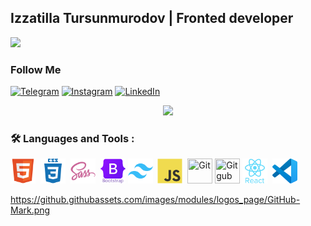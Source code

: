 ## Izzatilla Tursunmurodov | Fronted developer

![](https://readme-typing-svg.herokuapp.com?font=Montserrat&color=coral&lines=I'm+a+Frontend+Developer;I'm+a+React+JS+Developer)

### Follow Me

[![Telegram](https://img.shields.io/badge/-Telegram-082032?style=for-the-badge&logo=Telegram&logoColor=#26A5E4)](https://t.me/zzatilla001)
[![Instagram](https://img.shields.io/badge/-Instagram-082032?style=for-the-badge&logo=Instagram&logoColor=#E4405F)](https://www.instagram.com/izzatilla001_)
[![LinkedIn](https://img.shields.io/badge/-LinkedIn-082032?style=for-the-badge&logo=LinkedIn&logoColor=0A66C2)](https://www.linkedin.com)

<div id="header" align="center">
  <img src="https://media.giphy.com/media/M9gbBd9nbDrOTu1Mqx/giphy.gif" width="50"/>
</div>


### :hammer_and_wrench: Languages and Tools :

<div>
  <img src="https://github.com/devicons/devicon/blob/master/icons/html5/html5-original.svg" title="HTML5" alt="HTML" width="40" height="40"/>&nbsp;
  <img src="https://github.com/devicons/devicon/blob/master/icons/css3/css3-plain-wordmark.svg"  title="CSS3" alt="CSS" width="40" height="40"/>&nbsp;
  <img src="https://github.com/devicons/devicon/blob/master/icons/sass/sass-original.svg" title="Sass" alt="Sass" width="40" height="40"/>&nbsp;
  <img src="https://github.com/devicons/devicon/blob/master/icons/bootstrap/bootstrap-original-wordmark.svg" title="bootstrap" **alt="bootstrap" width="40" height="40"/>
  <img src="https://github.com/devicons/devicon/blob/master/icons/tailwindcss/tailwindcss-plain.svg" title="tailwindcss" alt="tailwindcss" width="40" height="40"/>&nbsp;
  <img src="https://github.com/devicons/devicon/blob/master/icons/javascript/javascript-original.svg" title="JavaScript" alt="JavaScript" width="40" height="40"/>&nbsp;
  <img src="https://www.svgrepo.com/show/452210/git.svg" title="Git" **alt="Git" width="40" height="40"/>
  <img src="https://www.svgrepo.com/show/512317/github-142.svg" title="Gitgub" **alt="Githib" width="40" height="40"/>
  <img src="https://github.com/devicons/devicon/blob/master/icons/react/react-original-wordmark.svg" title="React" alt="React" width="40" height="40"/>&nbsp;
  <img src="https://github.com/devicons/devicon/blob/master/icons/vscode/vscode-original.svg" title="VSCode" alt="VSCode" width="40" height="40"/>&nbsp;
</div>

https://github.githubassets.com/images/modules/logos_page/GitHub-Mark.png 

<!--   <img src="https://github.com/devicons/devicon/blob/master/icons/materialui/materialui-original.svg" title="Material UI" alt="Material UI" width="40" height="40"/>&nbsp;
  <img src="https://github.com/devicons/devicon/blob/master/icons/redux/redux-original.svg" title="Redux" alt="Redux " width="40" height="40"/>&nbsp; 
  <img src="https://github.com/devicons/devicon/blob/master/icons/vuejs/vuejs-original-wordmark.svg" title="VUE Js" alt="VUE Js" width="40" height="40"/>&nbsp;
  <img src="https://github.com/devicons/devicon/blob/master/icons/nodejs/nodejs-plain-wordmark.svg" title="NodeJs" alt="NodeJs" width="40" height="40"/>&nbsp; 
-->
